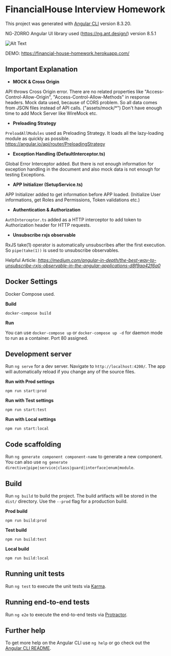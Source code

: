 # FinancialHouse Interview Homework

This project was generated with [Angular CLI](https://github.com/angular/angular-cli) version 8.3.20.

NG-ZORRO Angular UI library used (https://ng.ant.design/) version 8.5.1

![Alt Text](https://financial-house-homework.herokuapp.com/assets/img/financial-house.gif)

DEMO: https://financial-house-homework.herokuapp.com/

## Important Explanation

* **MOCK & Cross Origin**

API throws Cross Origin error. There are no related properties like "Access-Control-Allow-Origin", "Access-Control-Allow-Methods" in response headers.
Mock data used, because of CORS problem. So all data comes from JSON files instead of API calls. ("assets/mock/*") Don't have enough time to add Mock Server like WireMock etc.

* **Preloading Strategy**

`PreloadAllModules` used as Preloading Strategy. It loads all the lazy-loading module as quickly as possible.
https://angular.io/api/router/PreloadingStrategy

* **Exception Handling (DefaultInterceptor.ts)**

Global Error Interceptor added. But there is not enough information for exception handling in the document and also mock data is not enough for testing Exceptions.

* **APP Initializer (SetupService.ts)**

APP Initializer added to get information before APP loaded. (Initialize User informations, get Roles and Permissions, Token validations etc.)

* **Authentication & Authorization**

`AuthInterceptor.ts` added as a HTTP interceptor to add token to Authorization header for HTTP requests.

* **Unsubscribe rxjs observable**

RxJS take(1) operator is automatically unsubscribes after the first execution.
So `pipe(take(1))` is used to unsubscribe observables.

Helpful Article: 
*https://medium.com/angular-in-depth/the-best-way-to-unsubscribe-rxjs-observable-in-the-angular-applications-d8f9aa42f6a0*

## Docker Settings

Docker Compose used. 

**Build**

`docker-compose build`

**Run**

You can use `docker-compose up` or `docker-compose up -d` for daemon mode to run as a container.
Port 80 assigned.

## Development server

Run `ng serve` for a dev server. Navigate to `http://localhost:4200/`. The app will automatically reload if you change any of the source files.

**Run with Prod settings**

`npm run start:prod`

**Run with Test settings**

`npm run start:test`

**Run with Local settings**

`npm run start:local`

## Code scaffolding

Run `ng generate component component-name` to generate a new component. You can also use `ng generate directive|pipe|service|class|guard|interface|enum|module`.

## Build

Run `ng build` to build the project. The build artifacts will be stored in the `dist/` directory. Use the `--prod` flag for a production build.

**Prod build**

`npm run build:prod`

**Test build**

`npm run build:test`

**Local build**

`npm run build:local`

## Running unit tests

Run `ng test` to execute the unit tests via [Karma](https://karma-runner.github.io).

## Running end-to-end tests

Run `ng e2e` to execute the end-to-end tests via [Protractor](http://www.protractortest.org/).

## Further help

To get more help on the Angular CLI use `ng help` or go check out the [Angular CLI README](https://github.com/angular/angular-cli/blob/master/README.md).
